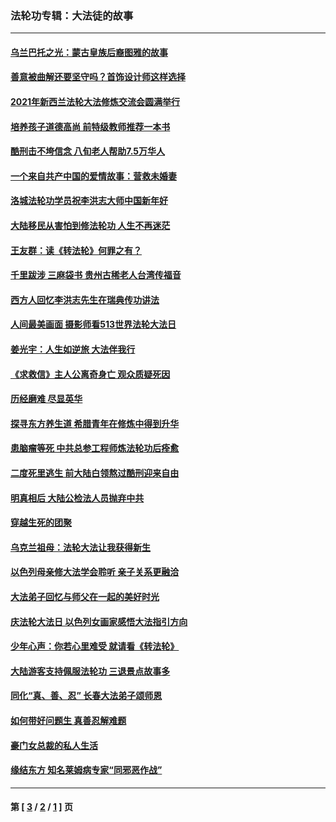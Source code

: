 ### 法轮功专辑：大法徒的故事
---
#### [乌兰巴托之光：蒙古皇族后裔图雅的故事](../../pages/nf1147481/n13155759.md?10210430) 
#### [善意被曲解还要坚守吗？首饰设计师这样选择](../../pages/nf1147481/n13077575.md?10210430) 
#### [2021年新西兰法轮大法修炼交流会圆满举行](../../pages/nf1147481/n13033149.md?10210430) 
#### [培养孩子道德高尚 前特级教师推荐一本书](../../pages/nf1147481/n12938640.md?10210430) 
#### [酷刑击不垮信念 八旬老人帮助7.5万华人](../../pages/nf1147481/n12880712.md?10210430) 
#### [一个来自共产中国的爱情故事：营救未婚妻](../../pages/nf1147481/n12778386.md?10210430) 
#### [洛城法轮功学员祝李洪志大师中国新年好](../../pages/nf1147481/n12724685.md?10210430) 
#### [大陆移民从害怕到修法轮功 人生不再迷茫](../../pages/nf1147481/n12414325.md?10210430) 
#### [王友群：读《转法轮》何罪之有？](../../pages/nf1147481/n12408647.md?10210430) 
#### [千里跋涉 三麻袋书 贵州古稀老人台湾传福音](../../pages/nf1147481/n12198750.md?10210430) 
#### [西方人回忆李洪志先生在瑞典传功讲法](../../pages/nf1147481/n12099607.md?10210430) 
#### [人间最美画面 摄影师看513世界法轮大法日](../../pages/nf1147481/n12094118.md?10210430) 
#### [姜光宇：人生如逆旅 大法伴我行](../../pages/nf1147481/n12088664.md?10210430) 
#### [《求救信》主人公离奇身亡 观众质疑死因](../../pages/nf1147481/n11845215.md?10210430) 
#### [历经磨难 尽显英华](../../pages/nf1147481/n11723297.md?10210430) 
#### [探寻东方养生道 希腊青年在修炼中得到升华](../../pages/nf1147481/n11494502.md?10210430) 
#### [患脑瘤等死 中共总参工程师炼法轮功后痊愈](../../pages/nf1147481/n11466682.md?10210430) 
#### [二度死里逃生 前大陆白领熬过酷刑迎来自由](../../pages/nf1147481/n11368594.md?10210430) 
#### [明真相后 大陆公检法人员抛弃中共](../../pages/nf1147481/n11358618.md?10210430) 
#### [穿越生死的团聚](../../pages/nf1147481/n11258922.md?10210430) 
#### [乌克兰祖母：法轮大法让我获得新生](../../pages/nf1147481/n11269457.md?10210430) 
#### [以色列母亲修大法学会聆听 亲子关系更融洽](../../pages/nf1147481/n11268195.md?10210430) 
#### [大法弟子回忆与师父在一起的美好时光](../../pages/nf1147481/n11267759.md?10210430) 
#### [庆法轮大法日 以色列女画家感悟大法指引方向](../../pages/nf1147481/n11267735.md?10210430) 
#### [少年心声：你若心里难受 就请看《转法轮》](../../pages/nf1147481/n11267496.md?10210430) 
#### [大陆游客支持佩服法轮功 三退景点故事多](../../pages/nf1147481/n11267378.md?10210430) 
#### [同化“真、善、忍” 长春大法弟子颂师恩](../../pages/nf1147481/n11266497.md?10210430) 
#### [如何带好问题生 真善忍解难题](../../pages/nf1147481/n11243655.md?10210430) 
#### [豪门女总裁的私人生活](../../pages/nf1147481/n10127794.md?10210430) 
#### [缘结东方 知名莱姆病专家“同邪恶作战”](../../pages/nf1147481/n10682468.md?10210430) 

---
#### 第 [ [3](./3.md?10210430) / [2](./2.md?10210430) / [1](./1.md?10210430) ] 页
